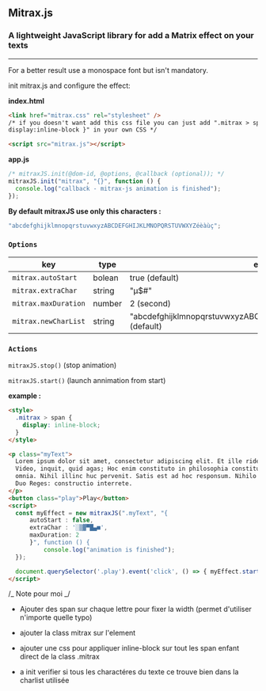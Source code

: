 ## Mitrax.js

### A lightweight JavaScript library for add a Matrix effect on your texts

---

For a better result use a monospace font but isn't mandatory.

init mitrax.js and configure the effect:

**index.html**

```html
<link href="mitrax.css" rel="stylesheet" />
/* if you doesn't want add this css file you can just add ".mitrax > span {
display:inline-block }" in your own CSS */

<script src="mitrax.js"></script>
```

**app.js**

```javascript
/* mitraxJS.init(@dom-id, @options, @callback (optional)); */
mitraxJS.init("mitrax", "{}", function () {
  console.log("callback - mitrax-js animation is finished");
});
```

**By default mitraxJS use only this characters :**

```javascript
"abcdefghijklmnopqrstuvwxyzABCDEFGHIJKLMNOPQRSTUVWXYZéèàùç";
```

### `Options`

| key                  | type   | example                                                               |
| -------------------- | ------ | --------------------------------------------------------------------- |
| `mitrax.autoStart`   | bolean | true (default)                                                        |
| `mitrax.extraChar`   | string | "µ$#"                                                                 |
| `mitrax.maxDuration` | number | 2 (second)                                                            |
| `mitrax.newCharList` | string | "abcdefghijklmnopqrstuvwxyzABCDEFGHIJKLMNOPQRSTUVWXYZéèàùç" (default) |

### `Actions`

`mitraxJS.stop()` (stop animation)

`mitraxJS.start()` (launch annimation from start)

**example :**

```html
<style>
  .mitrax > span {
    display: inline-block;
  }
</style>

<p class="myText">
  Lorem ipsum dolor sit amet, consectetur adipiscing elit. Et ille ridens:
  Video, inquit, quid agas; Hoc enim constituto in philosophia constituta sunt
  omnia. Nihil illinc huc pervenit. Satis est ad hoc responsum. Nihilo magis.
  Duo Reges: constructio interrete.
</p>
<button class="play">Play</button>
<script>
  const myEffect = new mitraxJS(".myText", "{
      autoStart : false,
      extraChar : '░▒▓▀█▄■',
      maxDuration: 2
      }", function () {
          console.log("animation is finished");
  });

  document.querySelector('.play').event('click', () => { myEffect.start() })
</script>
```

/_ Note pour moi _/

- Ajouter des span sur chaque lettre pour fixer la width (permet d'utiliser n'importe quelle typo)

- ajouter la class mitrax sur l'element

- ajouter une css pour appliquer inline-block sur tout les span enfant direct de la class .mitrax

- a init verifier si tous les charactéres du texte ce trouve bien dans la charlist utilisée
